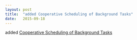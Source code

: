 ```yaml
---
layout: post
title:  "added Cooperative Scheduling of Background Tasks"
date:   2015-09-18
---
```


added <a href="http://www.w3.org/TR/requestidlecallback/">Cooperative Scheduling of Background Tasks</a>

